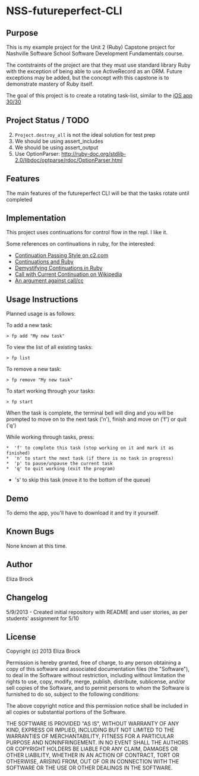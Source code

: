 NSS-futureperfect-CLI
=====================

Purpose
-------

This is my example project for the Unit 2 (Ruby) Capstone project for Nashville Software School Software Development Fundamentals course.

The contstraints of the project are that they must use standard library Ruby with the exception of being able to use ActiveRecord as an ORM.  Future exceptions may be added, but the concept with this capstone is to demonstrate mastery of Ruby itself.

The goal of this project is to create a rotating task-list, similar to the [iOS app 30/30](https://itunes.apple.com/us/app/30-30/id505863977?mt=8)

Project Status / TODO
---------------------

  2. `Project.destroy_all` is not the ideal solution for test prep
  4. We should be using assert\_includes
  4. We should be using assert\_output
  5. Use OptionParser: http://ruby-doc.org/stdlib-2.0/libdoc/optparse/rdoc/OptionParser.html

Features
--------
The main features of the futureperfect CLI will be that the tasks rotate until completed

Implementation
--------------

This project uses continuations for control flow in the repl.  I like it.

Some references on continuations in ruby, for the interested:
* [Continuation Passing Style on c2.com](http://c2.com/cgi/wiki?ContinuationPassingStyle)
* [Continuations and Ruby](http://blog.mostof.it/continuations-and-ruby/)
* [Demystifying Continuations in Ruby](http://gnuu.org/2009/03/21/demystifying-continuations-in-ruby/)
* [Call with Current Continuation on Wikipedia](http://en.wikipedia.org/wiki/Call-with-current-continuation)
* [An argument against call/cc](http://okmij.org/ftp/continuations/against-callcc.html)

Usage Instructions
------------------
Planned usage is as follows:

To add a new task:

    > fp add "My new task"

To view the list of all existing tasks:

    > fp list

To remove a new task:

    > fp remove "My new task"

To start working through your tasks:

    > fp start

When the task is complete, the terminal bell will ding and you will be prompted to move on to the next task ('n'), finish and move on ('f') or quit ('q')

While working through tasks, press:

	*  'f' to complete this task (stop working on it and mark it as finished)
	*  'n' to start the next task (if there is no task in progress)
	*  'p' to pause/unpause the current task
	*  'q' to quit working (exit the program)
  *  's' to skip this task (move it to the bottom of the queue)

Demo
----
To demo the app, you'll have to download it and try it yourself.

Known Bugs
----------
None known at this time.

Author
------

Eliza Brock

Changelog
---------

5/9/2013 - Created initial repository with README and user stories, as per students' assignment for 5/10

License
-------
Copyright (c) 2013 Eliza Brock

Permission is hereby granted, free of charge, to any person obtaining a copy
of this software and associated documentation files (the "Software"), to deal
in the Software without restriction, including without limitation the rights
to use, copy, modify, merge, publish, distribute, sublicense, and/or sell
copies of the Software, and to permit persons to whom the Software is
furnished to do so, subject to the following conditions:

The above copyright notice and this permission notice shall be included in
all copies or substantial portions of the Software.

THE SOFTWARE IS PROVIDED "AS IS", WITHOUT WARRANTY OF ANY KIND, EXPRESS OR
IMPLIED, INCLUDING BUT NOT LIMITED TO THE WARRANTIES OF MERCHANTABILITY,
FITNESS FOR A PARTICULAR PURPOSE AND NONINFRINGEMENT. IN NO EVENT SHALL THE
AUTHORS OR COPYRIGHT HOLDERS BE LIABLE FOR ANY CLAIM, DAMAGES OR OTHER
LIABILITY, WHETHER IN AN ACTION OF CONTRACT, TORT OR OTHERWISE, ARISING FROM,
OUT OF OR IN CONNECTION WITH THE SOFTWARE OR THE USE OR OTHER DEALINGS IN
THE SOFTWARE.
